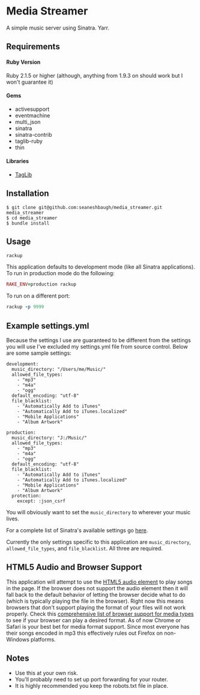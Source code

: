 # Media Streamer

A simple music server using Sinatra. Yarr.

Requirements
------------

#### Ruby Version
Ruby 2.1.5 or higher (although, anything from 1.9.3 on should work but I won't guarantee it)

#### Gems
* activesupport
* eventmachine
* multi_json
* sinatra
* sinatra-contrib
* taglib-ruby
* thin

#### Libraries
* [TagLib](http://taglib.github.io/)

Installation
------------

    $ git clone git@github.com:seaneshbaugh/media_streamer.git media_streamer
    $ cd media_streamer
    $ bundle install

Usage
-----

```ruby
rackup
```

This application defaults to development mode (like all Sinatra applications). To run in production mode do the following:

```ruby
RAKE_ENV=production rackup
```

To run on a different port:

```ruby
rackup -p 9999
```

Example settings.yml
--------------------

Because the settings I use are guaranteed to be different from the settings you will use I've excluded my settings.yml file from source control. Below are some sample settings:

    development:
      music_directory: "/Users/me/Music/"
      allowed_file_types:
        - "mp3"
        - "m4a"
        - "ogg"
      default_encoding: "utf-8"
      file_blacklist:
        - "Automatically Add to iTunes"
        - "Automatically Add to iTunes.localized"
        - "Mobile Applications"
        - "Album Artwork"

    production:
      music_directory: "J:/Music/"
      allowed_file_types:
        - "mp3"
        - "m4a"
        - "ogg"
      default_encoding: "utf-8"
      file_blacklist:
        - "Automatically Add to iTunes"
        - "Automatically Add to iTunes.localized"
        - "Mobile Applications"
        - "Album Artwork"
      protection:
        except: :json_csrf

You will obviously want to set the `music_directory` to wherever your music lives.

For a complete list of Sinatra's available settings go [here](http://www.sinatrarb.com/intro#Available%20Settings).

Currently the only settings specific to this application are `music_directory`, `allowed_file_types`, and `file_blacklist`. All three are required.

HTML5 Audio and Browser Support
-------------------------------

This application will attempt to use the [HTML5 audio element](https://developer.mozilla.org/en-US/docs/Web/HTML/Element/audio) to play songs in the page. If the browser does not support the audio element then it will fall back to the default behavior of letting the browser decide what to do (which is typically playing the file in the browser). Right now this means browsers that don't support playing the format of your files will not work properly. Check this [comprehensive list of browser support for media types](https://developer.mozilla.org/en-US/docs/HTML/Supported_media_formats#Browser_compatibility) to see if your browser can play a desired format. As of now Chrome or Safari is your best bet for media format support. Since most everyone has their songs encoded in mp3 this effectively rules out Firefox on non-Windows platforms.

Notes
-----

* Use this at your own risk.
* You'll probably need to set up port forwarding for your router.
* It is highly recommended you keep the robots.txt file in place.
